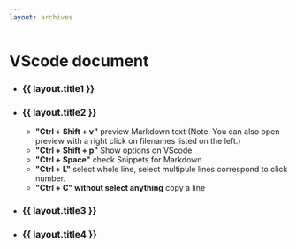 ```yaml
---
layout: archives
---
```


# VScode document

- ### {{ layout.title1 }}

- ### {{ layout.title2 }}
  - **"Ctrl + Shift + v"**  preview Markdown text (Note: You can also open preview with a right click on filenames listed on the left.)  
  - **"Ctrl + Shift + p"**  Show options on VScode  
  - **"Ctrl + Space"**  check Snippets for Markdown  
  - **"Ctrl + L"**  select whole line, select multipule lines correspond to click number.
  - **"Ctrl + C" without select anything** copy a line

- ### {{ layout.title3 }}


- ### {{ layout.title4 }}